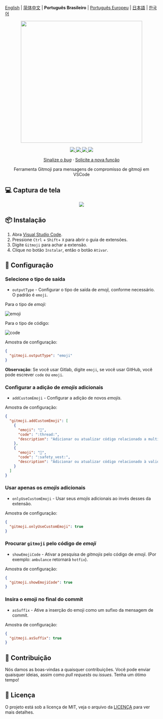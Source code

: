 [English](README.md) | [简体中文](README.zh-CN.md) | **Português Brasileiro** | [Português Europeu](README.pt-PT.md) | [日本語](README.ja.md) | [한국어](README.ko.md)

<p align="center">
    <img src="assets/gitmoji.gif" width="400">
</p>

<p align="center">
    <a href="https://github.com/carloscuesta/gitmoji">
        <img src="https://img.shields.io/badge/gitmoji-%20😜%20😍-FFDD67.svg?style=flat-square">
    </a>
    <a href="https://github.com/seatonjiang/gitmoji-vscode/issues">
        <img src="https://img.shields.io/github/issues/seatonjiang/gitmoji-vscode?style=flat-square&color=blue">
    </a>
    <a href="https://github.com/seatonjiang/gitmoji-vscode/pulls">
        <img src="https://img.shields.io/github/issues-pr/seatonjiang/gitmoji-vscode?style=flat-square&color=brightgreen">
    </a>
    <a href="https://github.com/seatonjiang/gitmoji-vscode/blob/main/LICENSE">
        <img src="https://img.shields.io/github/license/seatonjiang/gitmoji-vscode?&style=flat-square">
    </a>
</p>

<p align="center">
    <a href="https://github.com/seatonjiang/gitmoji-vscode/issues">Sinalize o <i>bug</i></a>
    ·
    <a href="https://github.com/seatonjiang/gitmoji-vscode/issues">Solicite a nova função</a>
</p>

<p align="center">
    Ferramenta Gitmoji para mensagens de compromisso de gitmoji em VSCode
</p>

## 💻 Captura de tela

<p align="center">
    <img src="assets/about.gif">
</p>

## 📦 Instalação

1. Abra [Visual Studio Code](https://code.visualstudio.com/).
2. Pressione `Ctrl` + `Shift`+ `X` para abrir o guia de extensões.
3. Digite `Gitmoji` para achar a extensão.
4. Clique no botão `Instalar`, então o botão `Ativar`.

## 🔨 Configuração

### Selecione o tipo de saída

- `outputType` - Configurar o tipo de saída de *emoji,* conforme necessário. O padrão é `emoji`.

Para o tipo de *emoji:*

![emoji](assets/emoji.png)

Para o tipo de código:

![code](assets/code.png)

Amostra de configuração:

```json
{
  "gitmoji.outputType": "emoji"
}
```

**Observação**: Se você usar Gitlab, digite `emoji`, se você usar GitHub, você pode escrever `code` ou `emoji`.

### Configurar a adição de *emojis* adicionais

- `addCustomEmoji` - Configurar a adição de novos *emojis.*

Amostra de configuração:

```json
{
  "gitmoji.addCustomEmoji": [
    {
      "emoji": "🧵",
      "code": ":thread:",
      "description": "Adicionar ou atualizar código relacionado a multithreading ou concurrency"
    },
    {
      "emoji": "🦺",
      "code": ":safety_vest:",
      "description": "Adicionar ou atualizar código relacionado à validação"
    }
  ]
}
```

### Usar apenas os *emojis* adicionais

- `onlyUseCustomEmoji` - Usar seus *emojis* adicionais ao invés desses da extensão.

Amostra de configuração:

```json
{
  "gitmoji.onlyUseCustomEmoji": true
}
```

### Procurar `gitmoji` pelo código de *emoji*

- `showEmojiCode` - Ativar a pesquisa de *gitmojis* pelo código de *emoji*. (Por exemplo: `ambulance` retornará `hotfix`).

Amostra de configuração:

```json
{
  "gitmoji.showEmojiCode": true
}
```

### Insira o emoji no final do commit

- `asSuffix` - Ative a inserção do emoji como um sufixo da mensagem de commit.

Amostra de configuração:

```json
{
  "gitmoji.asSuffix": true
}
```

## 🤝 Contribuição

Nós damos as boas-vindas a quaisquer contribuições. Você pode enviar quaisquer ideias, assim como *pull requests* ou *issues*. Tenha um ótimo tempo!

## 📃 Licença

O projeto está sob a licença de MIT, veja o arquivo da [LICENÇA](https://github.com/seatonjiang/gitmoji-vscode/blob/main/LICENSE) para ver mais detalhes.
